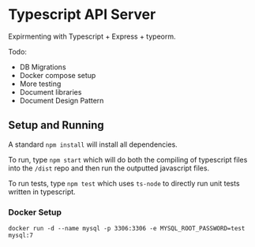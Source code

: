 # Typescript API Server
Expirmenting with Typescript + Express + typeorm.

Todo:
  - DB Migrations
  - Docker compose setup
  - More testing
  - Document libraries
  - Document Design Pattern

## Setup and Running
A standard `npm install` will install all dependencies.

To run, type `npm start` which will do both the compiling of typescript files into the `/dist` repo and then  run the outputted javascript files.

To run tests, type `npm test` which uses `ts-node` to directly run unit tests written in typescript.

### Docker Setup
`docker run -d --name mysql -p 3306:3306 -e MYSQL_ROOT_PASSWORD=test mysql:7`
